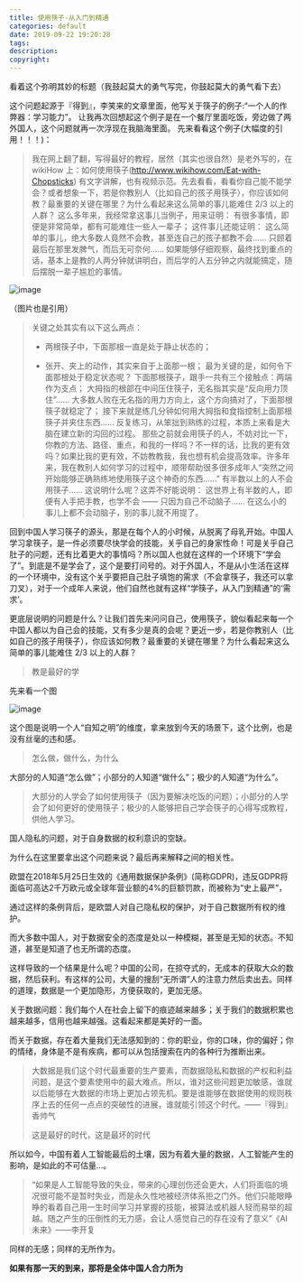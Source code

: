 ```yaml
---
title: 使用筷子-从入门到精通
categories: default
date: 2019-09-22 19:20:28
tags:
description:
copyright:
---
```


看着这个弥明其妙的标题（我鼓起莫大的勇气写完，你鼓起莫大的勇气看下去）

这个问题起源于『得到』，李笑来的文章里面，他写关于筷子的例子:“一个人的作弊器：学习能力”。
让我再次回想起这个例子是在一个餐厅里面吃饭，旁边做了两外国人，这个问题就再一次浮现在我脑海里面。
先来看看这个例子(大幅度的引用！！！)：

> 我在网上翻了翻，写得最好的教程，居然（其实也很自然）是老外写的，在 wikiHow 上：如何使用筷子(http://www.wikihow.com/Eat-with-Chopsticks)
> 有文字讲解，也有视频示范。先去看看，看看你自己能不能学会？或者想象一下，若是你教别人（比如自己的孩子用筷子），你应该如何教？最重要的关键在哪里？为什么看起来这么简单的事儿能难住 2/3 以上的人群？
> 这么多年来，我经常拿这事儿当例子，用来证明：
> 有很多事情，即便是非常简单，都有可能难住一些人一辈子；
> 这件事儿还能证明：
> 这么简单的事儿，绝大多数人竟然不会教，甚至连自己的孩子都教不会…… 只顾着最后在那里发脾气，而后无可奈何……
> 如果能够仔细观察，最终找到重点的话，基本上是教的人两分钟就讲明白，而后学的人五分钟之内就能搞定，随后摆脱一辈子尴尬的事情。

![image](http://upload-images.jianshu.io/upload_images/4319370-f0ca264f86cb82eb?imageMogr2/auto-orient/strip%7CimageView2/2/w/1240)

（图片也是引用）

> 关键之处其实有以下这么两点：
>
> *   两根筷子中，下面那根一直是处于静止状态的；
>     
>     
> *   张开、夹上的动作，其实来自于上面那一根；
>     最为关键的是，如何令下面那根处于稳定状态呢？
>     下面那根筷子，跟手一共有三个接触点：两端作为支点；
>     大拇指的根部在中间压住筷子，无名指其实是“反向用力顶住”……
>     大多数人败在无名指的用力方向上，这个方向搞对了，下面那根筷子就稳定了；
>     接下来就是练几分钟如何用大拇指和食指控制上面那根筷子并夹住东西……
>     反复练习，从笨拙到熟练的过程，本质上来看是大脑在建立新的沟回的过程。
>     那些之前就会用筷子的人，不妨对比一下，你教的方法、路径、重点，和我的一样吗？不一样的话，比我的更有效吗？如果比我的更有效，不妨教教我，我也想有机会提高效率。许多年来，我在教别人如何学习的过程中，顺带帮助很多很多成年人“突然之间开始能够正确熟练地使用筷子这个神奇的东西……”
>     有半数以上的人不会用筷子…… 这说明什么呢？这弄不好能说明：
>     这世界上有半数的人，即便有人手把手教，也学不会 —— 只因为自己不动脑子……
>     在这么小的事儿上都不会动脑子，别的事儿就不用提了。

回到中国人学习筷子的源头，那是在每个人的小时候，从脱离了母乳开始。中国人学习拿筷子，是一件必须要尽快学会的技能，关乎自己的身家性命！可是关乎自己肚子的问题，还有比着更大的事情吗？所以国人也就在这样的一个环境下“学会了”。到底是不是学会了，这个是要打问号的。对于外国人，不是从小生活在这样的一个环境中，没有这个关乎要把自己肚子填饱的需求（不会拿筷子，我还可以拿刀叉），对于一个成年人来说，他们自然也就有这样“学筷子，从入门到精通”的‘需求’。

更底层说明的问题是什么？让我们首先来问问自己，使用筷子，貌似看起来每一个中国人都以为自己会的技能，又有多少是真的会呢？更近一步，若是你教别人（比如自己的孩子用筷子），你应该如何教？最重要的关键在哪里？为什么看起来这么简单的事儿能难住 2/3 以上的人群？

> 教是最好的学

先来看一个图

![image](http://upload-images.jianshu.io/upload_images/4319370-d7ab9acba50cb6b4?imageMogr2/auto-orient/strip%7CimageView2/2/w/1240)

这个图是说明一个人“自知之明”的维度，拿来放到今天的场景下，这个比例，也是没有丝毫的违和感。

> 怎么做，做什么，为什么

大部分的人知道“怎么做”；小部分的人知道“做什么”；极少的人知道“为什么”。
<!-- more -->
> 大部分的人学会了如何使用筷子（因为要解决吃饭的问题）；小部分的人学会了如何更好的使用筷子；极少的人能够把自己学会筷子的心得写成教程，供他人学习。

国人隐私的问题，对于自身数据的权利意识的空缺。

为什么在这里要拿出这个问题来说？最后再来解释之间的相关性。

欧盟在2018年5月25日生效的《通用数据保护条例》(简称GDPR)，违反GDPR将面临可高达2千万欧元或全球年营业额的4%的巨额罚款，而被称为“史上最严”，

通过这样的条例背后，是欧盟人对自己隐私权的保护，对于自己数据所有权的维护。

而大多数中国人，对于数据安全的态度是处以一种模糊，甚至是无知的状态。不知道，甚至是知道了也无所谓的态度。

这样导致的一个结果是什么呢？中国的公司，在掠夺式的，无成本的获取大众的数据，然后获利。有这样的公司，大量的搜刮“无所谓”人的注意力然后卖出去。同样的道理，数据是一个更加隐形，方便获取的，更加无感。

关于数据问题：我们每个人在社会上留下的痕迹越来越多；关于我们的数据积累也越来越多，信用也越来越强。这看起来都是美好的一面。

而关于数据，存在着大量我们无法感知到的：你的职业，你的口味，你的偏好；你的情绪，身体是不是有疾病，都可以从包括搜索在内的各种行为推断出来。

> 大数据是我们这个时代最重要的生产要素，而数据隐私和数据的产权和利益问题，是这个要素使用中的最大难点。所以，谁对这些问题更加敏感，谁就以后能够在大数据的市场上更加占领先机。要是谁能够在数据使用的规则秩序上去的任何一点点的突破性的进展，谁就能引领这个时代。——『得到』香帅气
>
> 这是最好的时代，这是最坏的时代

所以如今，中国有着人工智能最后的土壤，因为有着大量的数据，人工智能产生的影响，是如此的不可估量…。

> “如果是人工智能导致的失业，带来的心理创伤还会更大，人们将面临的境况很可能不是暂时失业，而是永久性地被经济体系拒之门外。他们只能眼睁睁的看着自己用一生时间学习并掌握的技能，被算法或机器人轻而易举的超越。随之产生的压倒性的无力感，会让人感觉自己的存在没有了意义”《AI 未来》——李开复

同样的无感；同样的无所作为。

**如果有那一天的到来，那将是全体中国人合力所为**
